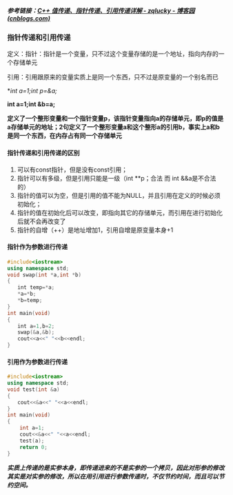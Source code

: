 ##### 参考链接：[C++ 值传递、指针传递、引用传递详解 - zqlucky - 博客园 (cnblogs.com)](https://www.cnblogs.com/dingxiaoqiang/p/8012578.html)

### 指针传递和引用传递

定义：指针：指针是一个变量，只不过这个变量存储的是一个地址，指向内存的一个存储单元

引用：引用跟原来的变量实质上是同一个东西，只不过是原变量的一个别名而已

**int a=1;int *p=&a;**

**int a=1;int &b=a;**

**定义了一个整形变量和一个指针变量p，该指针变量指向a的存储单元，即p的值是a存储单元的地址；2句定义了一个整形变量a和这个整形a的引用b，事实上a和b是同一个东西，在内存占有同一个存储单元**

#### 指针传递和引用传递的区别

1. 可以有const指针，但是没有const引用；
2. 指针可以有多级，但是引用只能是一级（int **p；合法 而 int &&a是不合法的）
3. 指针的值可以为空，但是引用的值不能为NULL，并且引用在定义的时候必须初始化；
4. 指针的值在初始化后可以改变，即指向其它的存储单元，而引用在进行初始化后就不会再改变了
5. 指针的自增（++）是地址增加1，引用自增是原变量本身+1



#### 指针作为参数进行传递

```c++
#include<iostream>
using namespace std;
void swap(int *a,int *b)
{
　　int temp=*a;
　　*a=*b;
　　*b=temp;
}
int main(void)
{
　　int a=1,b=2;
　　swap(&a,&b);
　　cout<<a<<" "<<b<<endl;
}
```

#### 引用作为参数进行传递

```c++
#include<iostream>
using namespace std;
void test(int &a)
{
　　cout<<&a<<" "<<a<<endl;
}
int main(void)
{
    int a=1;
    cout<<&a<<" "<<a<<endl;
    test(a);
    return 0;
}
```

***实质上传递的是实参本身，即传递进来的不是实参的一个拷贝，因此对形参的修改其实是对实参的修改，所以在用引用进行参数传递时，不仅节约时间，而且可以节约空间。***



